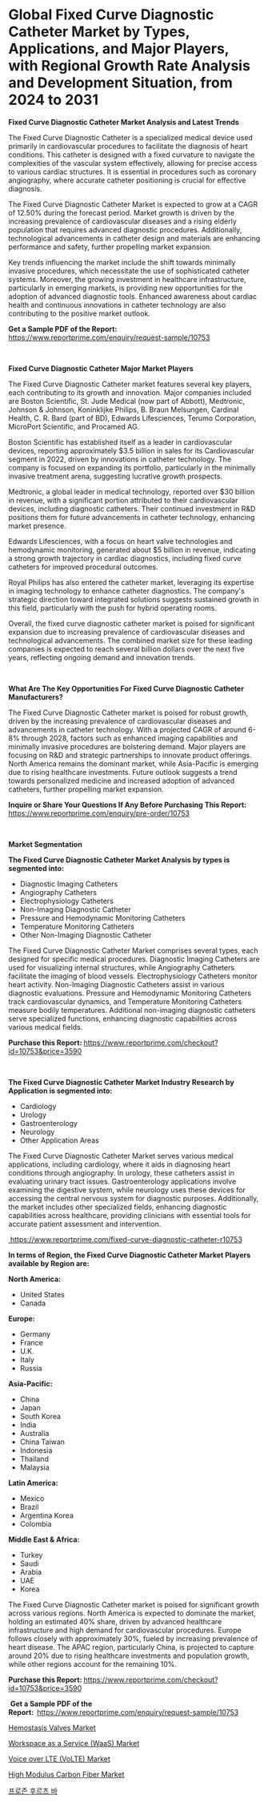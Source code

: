 <p><h1>Global Fixed Curve Diagnostic Catheter Market by Types, Applications, and Major Players, with Regional Growth Rate Analysis and Development Situation, from 2024 to 2031</h1></p><p><strong>Fixed Curve Diagnostic Catheter Market Analysis and Latest Trends</strong></p>
<p><p>The Fixed Curve Diagnostic Catheter is a specialized medical device used primarily in cardiovascular procedures to facilitate the diagnosis of heart conditions. This catheter is designed with a fixed curvature to navigate the complexities of the vascular system effectively, allowing for precise access to various cardiac structures. It is essential in procedures such as coronary angiography, where accurate catheter positioning is crucial for effective diagnosis.</p><p>The Fixed Curve Diagnostic Catheter Market is expected to grow at a CAGR of 12.50% during the forecast period. Market growth is driven by the increasing prevalence of cardiovascular diseases and a rising elderly population that requires advanced diagnostic procedures. Additionally, technological advancements in catheter design and materials are enhancing performance and safety, further propelling market expansion. </p><p>Key trends influencing the market include the shift towards minimally invasive procedures, which necessitate the use of sophisticated catheter systems. Moreover, the growing investment in healthcare infrastructure, particularly in emerging markets, is providing new opportunities for the adoption of advanced diagnostic tools. Enhanced awareness about cardiac health and continuous innovations in catheter technology are also contributing to the positive market outlook.</p></p>
<p><strong>Get a Sample PDF of the Report:&nbsp;</strong> <a href="https://www.reportprime.com/enquiry/request-sample/10753?utm_campaign=1840&utm_medium=2&utm_source=Github&utm_content=ia&utm_term=29112024&utm_id=fixed-curve-diagnostic-catheter">https://www.reportprime.com/enquiry/request-sample/10753</a></p>
<p>&nbsp;</p>
<p><strong>Fixed Curve Diagnostic Catheter Major Market Players</strong></p>
<p><p>The Fixed Curve Diagnostic Catheter market features several key players, each contributing to its growth and innovation. Major companies included are Boston Scientific, St. Jude Medical (now part of Abbott), Medtronic, Johnson & Johnson, Koninklijke Philips, B. Braun Melsungen, Cardinal Health, C. R. Bard (part of BD), Edwards Lifesciences, Terumo Corporation, MicroPort Scientific, and Procamed AG.</p><p>Boston Scientific has established itself as a leader in cardiovascular devices, reporting approximately $3.5 billion in sales for its Cardiovascular segment in 2022, driven by innovations in catheter technology. The company is focused on expanding its portfolio, particularly in the minimally invasive treatment arena, suggesting lucrative growth prospects.</p><p>Medtronic, a global leader in medical technology, reported over $30 billion in revenue, with a significant portion attributed to their cardiovascular devices, including diagnostic catheters. Their continued investment in R&D positions them for future advancements in catheter technology, enhancing market presence.</p><p>Edwards Lifesciences, with a focus on heart valve technologies and hemodynamic monitoring, generated about $5 billion in revenue, indicating a strong growth trajectory in cardiac diagnostics, including fixed curve catheters for improved procedural outcomes.</p><p>Royal Philips has also entered the catheter market, leveraging its expertise in imaging technology to enhance catheter diagnostics. The company's strategic direction toward integrated solutions suggests sustained growth in this field, particularly with the push for hybrid operating rooms.</p><p>Overall, the fixed curve diagnostic catheter market is poised for significant expansion due to increasing prevalence of cardiovascular diseases and technological advancements. The combined market size for these leading companies is expected to reach several billion dollars over the next five years, reflecting ongoing demand and innovation trends.</p></p>
<p>&nbsp;</p>
<p><strong>What Are The Key Opportunities For Fixed Curve Diagnostic Catheter Manufacturers?</strong></p>
<p><p>The Fixed Curve Diagnostic Catheter market is poised for robust growth, driven by the increasing prevalence of cardiovascular diseases and advancements in catheter technology. With a projected CAGR of around 6-8% through 2028, factors such as enhanced imaging capabilities and minimally invasive procedures are bolstering demand. Major players are focusing on R&D and strategic partnerships to innovate product offerings. North America remains the dominant market, while Asia-Pacific is emerging due to rising healthcare investments. Future outlook suggests a trend towards personalized medicine and increased adoption of advanced catheters, further propelling market expansion.</p></p>
<p><strong>Inquire or Share Your Questions If Any Before Purchasing This Report:</strong> <a href="https://www.reportprime.com/enquiry/pre-order/10753?utm_campaign=1840&utm_medium=2&utm_source=Github&utm_content=ia&utm_term=29112024&utm_id=fixed-curve-diagnostic-catheter">https://www.reportprime.com/enquiry/pre-order/10753</a></p>
<p>&nbsp;</p>
<p><strong>Market Segmentation</strong></p>
<p><strong>The Fixed Curve Diagnostic Catheter Market Analysis by types is segmented into:</strong></p>
<p><ul><li>Diagnostic Imaging Catheters</li><li>Angiography Catheters</li><li>Electrophysiology Catheters</li><li>Non-Imaging Diagnostic Catheter</li><li>Pressure and Hemodynamic Monitoring Catheters</li><li>Temperature Monitoring Catheters</li><li>Other Non-Imaging Diagnostic Catheter</li></ul></p>
<p><p>The Fixed Curve Diagnostic Catheter Market comprises several types, each designed for specific medical procedures. Diagnostic Imaging Catheters are used for visualizing internal structures, while Angiography Catheters facilitate the imaging of blood vessels. Electrophysiology Catheters monitor heart activity. Non-Imaging Diagnostic Catheters assist in various diagnostic evaluations. Pressure and Hemodynamic Monitoring Catheters track cardiovascular dynamics, and Temperature Monitoring Catheters measure bodily temperatures. Additional non-imaging diagnostic catheters serve specialized functions, enhancing diagnostic capabilities across various medical fields.</p></p>
<p><strong>Purchase this Report:&nbsp;</strong><a href="https://www.reportprime.com/checkout?id=10753&price=3590&utm_campaign=1840&utm_medium=2&utm_source=Github&utm_content=ia&utm_term=29112024&utm_id=fixed-curve-diagnostic-catheter">https://www.reportprime.com/checkout?id=10753&price=3590</a></p>
<p>&nbsp;</p>
<p><strong>The Fixed Curve Diagnostic Catheter Market Industry Research by Application is segmented into:</strong></p>
<p><ul><li>Cardiology</li><li>Urology</li><li>Gastroenterology</li><li>Neurology</li><li>Other Application Areas</li></ul></p>
<p><p>The Fixed Curve Diagnostic Catheter Market serves various medical applications, including cardiology, where it aids in diagnosing heart conditions through angiography. In urology, these catheters assist in evaluating urinary tract issues. Gastroenterology applications involve examining the digestive system, while neurology uses these devices for accessing the central nervous system for diagnostic purposes. Additionally, the market includes other specialized fields, enhancing diagnostic capabilities across healthcare, providing clinicians with essential tools for accurate patient assessment and intervention.</p></p>
<p><a href="https://www.reportprime.com/fixed-curve-diagnostic-catheter-r10753?utm_campaign=1840&utm_medium=2&utm_source=Github&utm_content=ia&utm_term=29112024&utm_id=fixed-curve-diagnostic-catheter">&nbsp;https://www.reportprime.com/fixed-curve-diagnostic-catheter-r10753</a></p>
<p><strong>In terms of Region, the Fixed Curve Diagnostic Catheter Market Players available by Region are:</strong></p>
<p>
    <p> <strong> North America: </strong>
        <ul>
            <li>United States</li>
            <li>Canada</li>
        </ul>
        </p> 
    <p> <strong> Europe: </strong>
        <ul>
            <li>Germany</li>
            <li>France</li>
            <li>U.K.</li>
            <li>Italy</li>
            <li>Russia</li>
        </ul>
        </p> 
    <p> <strong> Asia-Pacific: </strong>
        <ul>
            <li>China</li>
            <li>Japan</li>
            <li>South Korea</li>
            <li>India</li>
            <li>Australia</li>
            <li>China Taiwan</li>
            <li>Indonesia</li>
            <li>Thailand</li>
            <li>Malaysia</li>
        </ul>
        </p> 
    <p> <strong> Latin America: </strong>
        <ul>
            <li>Mexico</li>
            <li>Brazil</li>
            <li>Argentina Korea</li>
            <li>Colombia</li>
        </ul>
        </p> 
    <p> <strong> Middle East & Africa: </strong>
        <ul>
            <li>Turkey</li>
            <li>Saudi</li>
            <li>Arabia</li>
            <li>UAE</li>
            <li>Korea</li>
        </ul>
    </p>
    </p>
<p><p>The Fixed Curve Diagnostic Catheter market is poised for significant growth across various regions. North America is expected to dominate the market, holding an estimated 40% share, driven by advanced healthcare infrastructure and high demand for cardiovascular procedures. Europe follows closely with approximately 30%, fueled by increasing prevalence of heart disease. The APAC region, particularly China, is projected to capture around 20% due to rising healthcare investments and population growth, while other regions account for the remaining 10%.</p></p>
<p><strong>Purchase this Report: </strong><a href="https://www.reportprime.com/checkout?id=10753&price=3590&utm_campaign=1840&utm_medium=2&utm_source=Github&utm_content=ia&utm_term=29112024&utm_id=fixed-curve-diagnostic-catheter">https://www.reportprime.com/checkout?id=10753&price=3590</a></p>
<p>&nbsp;<strong>Get a Sample PDF of the Report:&nbsp;&nbsp;</strong><a href="https://www.reportprime.com/enquiry/request-sample/10753?utm_campaign=1840&utm_medium=2&utm_source=Github&utm_content=ia&utm_term=29112024&utm_id=fixed-curve-diagnostic-catheter">https://www.reportprime.com/enquiry/request-sample/10753</a></p>
<p><strong></strong></p>
<p><p><a href="https://www.linkedin.com/pulse/providing-view-both-historical-trends-future-projections-fltqe?utm_campaign=1840&utm_medium=2&utm_source=Github&utm_content=ia&utm_term=29112024&utm_id=fixed-curve-diagnostic-catheter">Hemostasis Valves Market</a></p><p><a href="https://issuu.com/reportprime-2/docs/workspace-as-a-service-waas-market-_a4c9e82e85664f?utm_campaign=1840&utm_medium=2&utm_source=Github&utm_content=ia&utm_term=29112024&utm_id=fixed-curve-diagnostic-catheter">Workspace as a Service (WaaS) Market</a></p><p><a href="https://issuu.com/reportprime-2/docs/voice-over-lte-volte-market-size-20_6d2613d5fd6eab?utm_campaign=1840&utm_medium=2&utm_source=Github&utm_content=ia&utm_term=29112024&utm_id=fixed-curve-diagnostic-catheter">Voice over LTE (VoLTE) Market</a></p><p><a href="https://www.linkedin.com/pulse/surfing-high-modulus-carbon-fiber-wave-riding-market-currents-wltee?utm_campaign=1840&utm_medium=2&utm_source=Github&utm_content=ia&utm_term=29112024&utm_id=fixed-curve-diagnostic-catheter">High Modulus Carbon Fiber Market</a></p><p><a href="https://github.com/laholand/Market-Research-Report-List-6/blob/main/570747626474.md?utm_campaign=1840&utm_medium=2&utm_source=Github&utm_content=ia&utm_term=29112024&utm_id=fixed-curve-diagnostic-catheter">프로즌 후르츠 바</a></p></p>